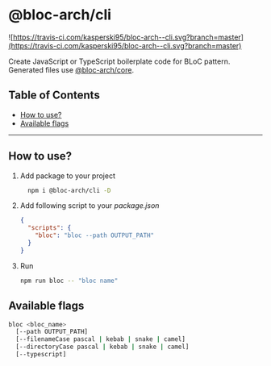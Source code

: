 # @bloc-arch/cli <!-- omit in toc -->
![https://travis-ci.com/kasperski95/bloc-arch--cli.svg?branch=master](https://travis-ci.com/kasperski95/bloc-arch--cli.svg?branch=master)

Create JavaScript or TypeScript boilerplate code for BLoC pattern. Generated files use [@bloc-arch/core](https://www.npmjs.com/package/@bloc-arch/core).

## Table of Contents <!-- omit in toc -->

- [How to use?](#how-to-use)
- [Available flags](#available-flags)

---

## How to use?
1. Add package to your project
    ```sh
      npm i @bloc-arch/cli -D
    ```
2. Add following script to your *package.json*
    ```json
    {
      "scripts": {
        "bloc": "bloc --path OUTPUT_PATH"
      }
    }
    ```
3. Run
    ```sh
    npm run bloc -- "bloc name"
    ```

## Available flags
```sh
bloc <bloc_name>
  [--path OUTPUT_PATH]
  [--filenameCase pascal | kebab | snake | camel]
  [--directoryCase pascal | kebab | snake | camel]
  [--typescript]
```
